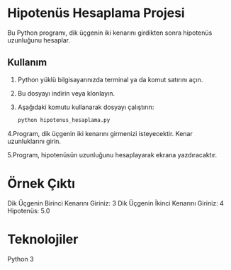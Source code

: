 # Hipotenüs Hesaplama Projesi

Bu Python programı, dik üçgenin iki kenarını girdikten sonra hipotenüs uzunluğunu hesaplar.

## Kullanım

1. Python yüklü bilgisayarınızda terminal ya da komut satırını açın.
2. Bu dosyayı indirin veya klonlayın.
3. Aşağıdaki komutu kullanarak dosyayı çalıştırın:

   ```bash
   python hipotenus_hesaplama.py

4.Program, dik üçgenin iki kenarını girmenizi isteyecektir. Kenar uzunluklarını girin.

5.Program, hipotenüsün uzunluğunu hesaplayarak ekrana yazdıracaktır.

# Örnek Çıktı

Dik Üçgenin Birinci Kenarını Giriniz: 3
Dik Üçgenin İkinci  Kenarını Giriniz: 4
Hipotenüs: 5.0

# Teknolojiler
Python 3
